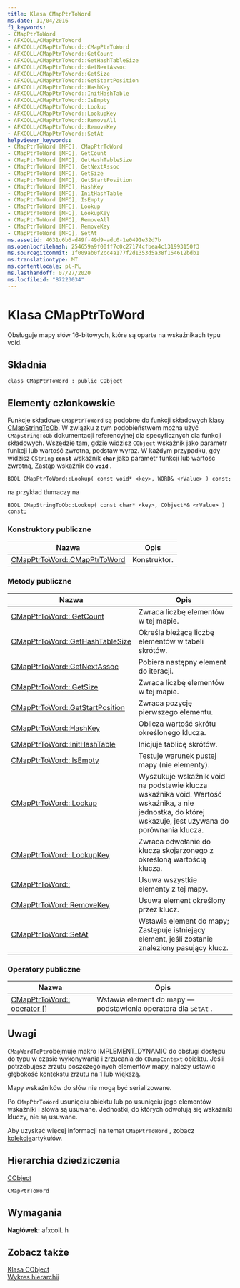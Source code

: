 ```yaml
---
title: Klasa CMapPtrToWord
ms.date: 11/04/2016
f1_keywords:
- CMapPtrToWord
- AFXCOLL/CMapPtrToWord
- AFXCOLL/CMapPtrToWord::CMapPtrToWord
- AFXCOLL/CMapPtrToWord::GetCount
- AFXCOLL/CMapPtrToWord::GetHashTableSize
- AFXCOLL/CMapPtrToWord::GetNextAssoc
- AFXCOLL/CMapPtrToWord::GetSize
- AFXCOLL/CMapPtrToWord::GetStartPosition
- AFXCOLL/CMapPtrToWord::HashKey
- AFXCOLL/CMapPtrToWord::InitHashTable
- AFXCOLL/CMapPtrToWord::IsEmpty
- AFXCOLL/CMapPtrToWord::Lookup
- AFXCOLL/CMapPtrToWord::LookupKey
- AFXCOLL/CMapPtrToWord::RemoveAll
- AFXCOLL/CMapPtrToWord::RemoveKey
- AFXCOLL/CMapPtrToWord::SetAt
helpviewer_keywords:
- CMapPtrToWord [MFC], CMapPtrToWord
- CMapPtrToWord [MFC], GetCount
- CMapPtrToWord [MFC], GetHashTableSize
- CMapPtrToWord [MFC], GetNextAssoc
- CMapPtrToWord [MFC], GetSize
- CMapPtrToWord [MFC], GetStartPosition
- CMapPtrToWord [MFC], HashKey
- CMapPtrToWord [MFC], InitHashTable
- CMapPtrToWord [MFC], IsEmpty
- CMapPtrToWord [MFC], Lookup
- CMapPtrToWord [MFC], LookupKey
- CMapPtrToWord [MFC], RemoveAll
- CMapPtrToWord [MFC], RemoveKey
- CMapPtrToWord [MFC], SetAt
ms.assetid: 4631c6b6-d49f-49d9-adc0-1e0491e32d7b
ms.openlocfilehash: 254659a9f00ff7c0c27174cfbea4c131993150f3
ms.sourcegitcommit: 1f009ab0f2cc4a177f2d1353d5a38f164612bdb1
ms.translationtype: MT
ms.contentlocale: pl-PL
ms.lasthandoff: 07/27/2020
ms.locfileid: "87223034"
---
```

# <a name="cmapptrtoword-class"></a>Klasa CMapPtrToWord

Obsługuje mapy słów 16-bitowych, które są oparte na wskaźnikach typu void.

## <a name="syntax"></a>Składnia

```
class CMapPtrToWord : public CObject
```

## <a name="members"></a>Elementy członkowskie

Funkcje składowe `CMapPtrToWord` są podobne do funkcji składowych klasy [CMapStringToOb](../../mfc/reference/cmapstringtoob-class.md). W związku z tym podobieństwem można użyć `CMapStringToOb` dokumentacji referencyjnej dla specyficznych dla funkcji składowych. Wszędzie tam, gdzie widzisz `CObject` wskaźnik jako parametr funkcji lub wartość zwrotna, podstaw wyraz. W każdym przypadku, gdy widzisz `CString` **`const`** wskaźnik **`char`** jako parametr funkcji lub wartość zwrotną, Zastąp wskaźnik do **`void`** .

`BOOL CMapPtrToWord::Lookup( const void* <key>, WORD& <rValue> ) const;`

na przykład tłumaczy na

`BOOL CMapStringToOb::Lookup( const char* <key>, CObject*& <rValue> ) const;`

### <a name="public-constructors"></a>Konstruktory publiczne

|Nazwa|Opis|
|----------|-----------------|
|[CMapPtrToWord::CMapPtrToWord](../../mfc/reference/cmapstringtoob-class.md#cmapstringtoob)|Konstruktor.|

### <a name="public-methods"></a>Metody publiczne

|Nazwa|Opis|
|----------|-----------------|
|[CMapPtrToWord:: GetCount](../../mfc/reference/cmapstringtoob-class.md#getcount)|Zwraca liczbę elementów w tej mapie.|
|[CMapPtrToWord::GetHashTableSize](../../mfc/reference/cmapstringtoob-class.md#gethashtablesize)|Określa bieżącą liczbę elementów w tabeli skrótów.|
|[CMapPtrToWord::GetNextAssoc](../../mfc/reference/cmapstringtoob-class.md#getnextassoc)|Pobiera następny element do iteracji.|
|[CMapPtrToWord:: GetSize](../../mfc/reference/cmapstringtoob-class.md#getsize)|Zwraca liczbę elementów w tej mapie.|
|[CMapPtrToWord::GetStartPosition](../../mfc/reference/cmapstringtoob-class.md#getstartposition)|Zwraca pozycję pierwszego elementu.|
|[CMapPtrToWord::HashKey](../../mfc/reference/cmapstringtoob-class.md#hashkey)|Oblicza wartość skrótu określonego klucza.|
|[CMapPtrToWord::InitHashTable](../../mfc/reference/cmapstringtoob-class.md#inithashtable)|Inicjuje tablicę skrótów.|
|[CMapPtrToWord:: IsEmpty](../../mfc/reference/cmapstringtoob-class.md#isempty)|Testuje warunek pustej mapy (nie elementy).|
|[CMapPtrToWord:: Lookup](../../mfc/reference/cmapstringtoob-class.md#lookup)|Wyszukuje wskaźnik void na podstawie klucza wskaźnika void. Wartość wskaźnika, a nie jednostka, do której wskazuje, jest używana do porównania klucza.|
|[CMapPtrToWord:: LookupKey](../../mfc/reference/cmapstringtoob-class.md#lookupkey)|Zwraca odwołanie do klucza skojarzonego z określoną wartością klucza.|
|[CMapPtrToWord::](../../mfc/reference/cmapstringtoob-class.md#removeall)|Usuwa wszystkie elementy z tej mapy.|
|[CMapPtrToWord::RemoveKey](../../mfc/reference/cmapstringtoob-class.md#removekey)|Usuwa element określony przez klucz.|
|[CMapPtrToWord::SetAt](../../mfc/reference/cmapstringtoob-class.md#setat)|Wstawia element do mapy; Zastępuje istniejący element, jeśli zostanie znaleziony pasujący klucz.|

### <a name="public-operators"></a>Operatory publiczne

|Nazwa|Opis|
|----------|-----------------|
|[CMapPtrToWord:: operator \[\]](../../mfc/reference/cmapstringtoob-class.md#operator_at)|Wstawia element do mapy — podstawienia operatora dla `SetAt` .|

## <a name="remarks"></a>Uwagi

`CMapWordToPtr`obejmuje makro IMPLEMENT_DYNAMIC do obsługi dostępu do typu w czasie wykonywania i zrzucania do `CDumpContext` obiektu. Jeśli potrzebujesz zrzutu poszczególnych elementów mapy, należy ustawić głębokość kontekstu zrzutu na 1 lub większą.

Mapy wskaźników do słów nie mogą być serializowane.

Po `CMapPtrToWord` usunięciu obiektu lub po usunięciu jego elementów wskaźniki i słowa są usuwane. Jednostki, do których odwołują się wskaźniki kluczy, nie są usuwane.

Aby uzyskać więcej informacji na temat `CMapPtrToWord` , zobacz [kolekcje](../../mfc/collections.md)artykułów.

## <a name="inheritance-hierarchy"></a>Hierarchia dziedziczenia

[CObject](../../mfc/reference/cobject-class.md)

`CMapPtrToWord`

## <a name="requirements"></a>Wymagania

**Nagłówek:** afxcoll. h

## <a name="see-also"></a>Zobacz także

[Klasa CObject](../../mfc/reference/cobject-class.md)<br/>
[Wykres hierarchii](../../mfc/hierarchy-chart.md)

